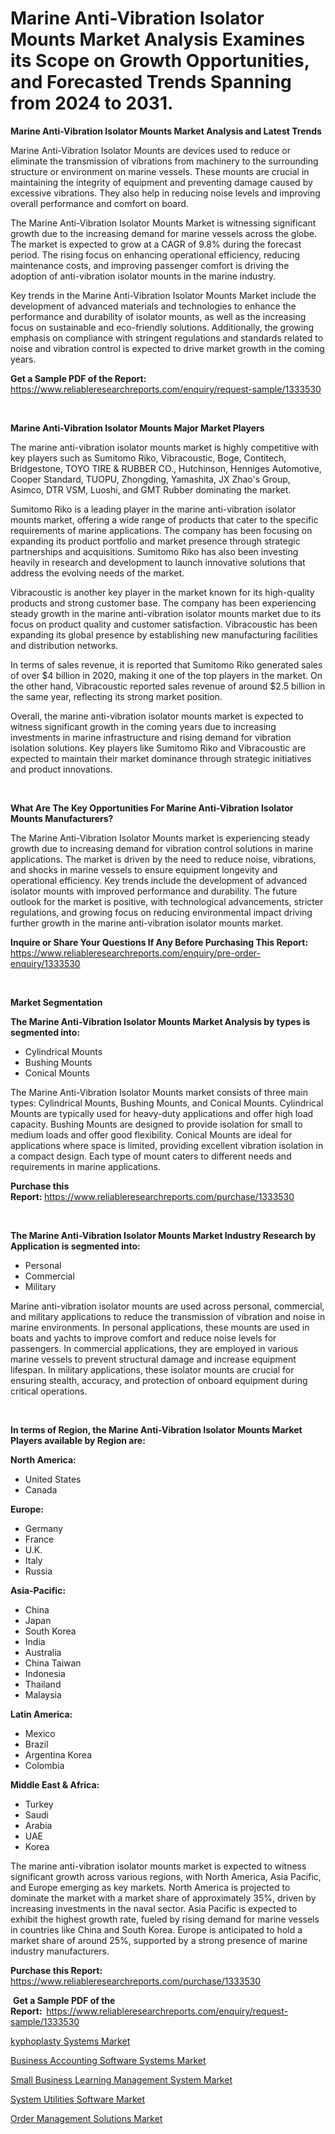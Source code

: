 <p><h1>Marine Anti-Vibration Isolator Mounts Market Analysis Examines its Scope on Growth Opportunities, and Forecasted Trends Spanning from 2024 to 2031.</h1></p><p><strong>Marine Anti-Vibration Isolator Mounts Market Analysis and Latest Trends</strong></p>
<p><p>Marine Anti-Vibration Isolator Mounts are devices used to reduce or eliminate the transmission of vibrations from machinery to the surrounding structure or environment on marine vessels. These mounts are crucial in maintaining the integrity of equipment and preventing damage caused by excessive vibrations. They also help in reducing noise levels and improving overall performance and comfort on board.</p><p>The Marine Anti-Vibration Isolator Mounts Market is witnessing significant growth due to the increasing demand for marine vessels across the globe. The market is expected to grow at a CAGR of 9.8% during the forecast period. The rising focus on enhancing operational efficiency, reducing maintenance costs, and improving passenger comfort is driving the adoption of anti-vibration isolator mounts in the marine industry.</p><p>Key trends in the Marine Anti-Vibration Isolator Mounts Market include the development of advanced materials and technologies to enhance the performance and durability of isolator mounts, as well as the increasing focus on sustainable and eco-friendly solutions. Additionally, the growing emphasis on compliance with stringent regulations and standards related to noise and vibration control is expected to drive market growth in the coming years.</p></p>
<p><strong>Get a Sample PDF of the Report:&nbsp;</strong> <a href="https://www.reliableresearchreports.com/enquiry/request-sample/1333530">https://www.reliableresearchreports.com/enquiry/request-sample/1333530</a></p>
<p>&nbsp;</p>
<p><strong>Marine Anti-Vibration Isolator Mounts Major Market Players</strong></p>
<p><p>The marine anti-vibration isolator mounts market is highly competitive with key players such as Sumitomo Riko, Vibracoustic, Boge, Contitech, Bridgestone, TOYO TIRE & RUBBER CO., Hutchinson, Henniges Automotive, Cooper Standard, TUOPU, Zhongding, Yamashita, JX Zhao's Group, Asimco, DTR VSM, Luoshi, and GMT Rubber dominating the market.</p><p>Sumitomo Riko is a leading player in the marine anti-vibration isolator mounts market, offering a wide range of products that cater to the specific requirements of marine applications. The company has been focusing on expanding its product portfolio and market presence through strategic partnerships and acquisitions. Sumitomo Riko has also been investing heavily in research and development to launch innovative solutions that address the evolving needs of the market.</p><p>Vibracoustic is another key player in the market known for its high-quality products and strong customer base. The company has been experiencing steady growth in the marine anti-vibration isolator mounts market due to its focus on product quality and customer satisfaction. Vibracoustic has been expanding its global presence by establishing new manufacturing facilities and distribution networks.</p><p>In terms of sales revenue, it is reported that Sumitomo Riko generated sales of over $4 billion in 2020, making it one of the top players in the market. On the other hand, Vibracoustic reported sales revenue of around $2.5 billion in the same year, reflecting its strong market position.</p><p>Overall, the marine anti-vibration isolator mounts market is expected to witness significant growth in the coming years due to increasing investments in marine infrastructure and rising demand for vibration isolation solutions. Key players like Sumitomo Riko and Vibracoustic are expected to maintain their market dominance through strategic initiatives and product innovations.</p></p>
<p>&nbsp;</p>
<p><strong>What Are The Key Opportunities For Marine Anti-Vibration Isolator Mounts Manufacturers?</strong></p>
<p><p>The Marine Anti-Vibration Isolator Mounts market is experiencing steady growth due to increasing demand for vibration control solutions in marine applications. The market is driven by the need to reduce noise, vibrations, and shocks in marine vessels to ensure equipment longevity and operational efficiency. Key trends include the development of advanced isolator mounts with improved performance and durability. The future outlook for the market is positive, with technological advancements, stricter regulations, and growing focus on reducing environmental impact driving further growth in the marine anti-vibration isolator mounts market.</p></p>
<p><strong>Inquire or Share Your Questions If Any Before Purchasing This Report:</strong> <a href="https://www.reliableresearchreports.com/enquiry/pre-order-enquiry/1333530">https://www.reliableresearchreports.com/enquiry/pre-order-enquiry/1333530</a></p>
<p>&nbsp;</p>
<p><strong>Market Segmentation</strong></p>
<p><strong>The Marine Anti-Vibration Isolator Mounts Market Analysis by types is segmented into:</strong></p>
<p><ul><li>Cylindrical Mounts</li><li>Bushing Mounts</li><li>Conical Mounts</li></ul></p>
<p><p>The Marine Anti-Vibration Isolator Mounts market consists of three main types: Cylindrical Mounts, Bushing Mounts, and Conical Mounts. Cylindrical Mounts are typically used for heavy-duty applications and offer high load capacity. Bushing Mounts are designed to provide isolation for small to medium loads and offer good flexibility. Conical Mounts are ideal for applications where space is limited, providing excellent vibration isolation in a compact design. Each type of mount caters to different needs and requirements in marine applications.</p></p>
<p><strong>Purchase this Report:&nbsp;</strong><a href="https://www.reliableresearchreports.com/purchase/1333530">https://www.reliableresearchreports.com/purchase/1333530</a></p>
<p>&nbsp;</p>
<p><strong>The Marine Anti-Vibration Isolator Mounts Market Industry Research by Application is segmented into:</strong></p>
<p><ul><li>Personal</li><li>Commercial</li><li>Military</li></ul></p>
<p><p>Marine anti-vibration isolator mounts are used across personal, commercial, and military applications to reduce the transmission of vibration and noise in marine environments. In personal applications, these mounts are used in boats and yachts to improve comfort and reduce noise levels for passengers. In commercial applications, they are employed in various marine vessels to prevent structural damage and increase equipment lifespan. In military applications, these isolator mounts are crucial for ensuring stealth, accuracy, and protection of onboard equipment during critical operations.</p></p>
<p>&nbsp;</p>
<p><strong>In terms of Region, the Marine Anti-Vibration Isolator Mounts Market Players available by Region are:</strong></p>
<p>
    <p> <strong> North America: </strong>
        <ul>
            <li>United States</li>
            <li>Canada</li>
        </ul>
        </p> 
    <p> <strong> Europe: </strong>
        <ul>
            <li>Germany</li>
            <li>France</li>
            <li>U.K.</li>
            <li>Italy</li>
            <li>Russia</li>
        </ul>
        </p> 
    <p> <strong> Asia-Pacific: </strong>
        <ul>
            <li>China</li>
            <li>Japan</li>
            <li>South Korea</li>
            <li>India</li>
            <li>Australia</li>
            <li>China Taiwan</li>
            <li>Indonesia</li>
            <li>Thailand</li>
            <li>Malaysia</li>
        </ul>
        </p> 
    <p> <strong> Latin America: </strong>
        <ul>
            <li>Mexico</li>
            <li>Brazil</li>
            <li>Argentina Korea</li>
            <li>Colombia</li>
        </ul>
        </p> 
    <p> <strong> Middle East & Africa: </strong>
        <ul>
            <li>Turkey</li>
            <li>Saudi</li>
            <li>Arabia</li>
            <li>UAE</li>
            <li>Korea</li>
        </ul>
    </p>
    </p>
<p><p>The marine anti-vibration isolator mounts market is expected to witness significant growth across various regions, with North America, Asia Pacific, and Europe emerging as key markets. North America is projected to dominate the market with a market share of approximately 35%, driven by increasing investments in the naval sector. Asia Pacific is expected to exhibit the highest growth rate, fueled by rising demand for marine vessels in countries like China and South Korea. Europe is anticipated to hold a market share of around 25%, supported by a strong presence of marine industry manufacturers.</p></p>
<p><strong>Purchase this Report: </strong><a href="https://www.reliableresearchreports.com/purchase/1333530">https://www.reliableresearchreports.com/purchase/1333530</a></p>
<p>&nbsp;<strong>Get a Sample PDF of the Report:&nbsp;&nbsp;</strong><a href="https://www.reliableresearchreports.com/enquiry/request-sample/1333530">https://www.reliableresearchreports.com/enquiry/request-sample/1333530</a></p>
<p><strong></strong></p>
<p><p><a href="https://medium.com/@emmyrolfson8689/kyphoplasty-systems-market-the-key-to-successful-business-strategy-forecast-till-2031-1f95c32e97cd">kyphoplasty Systems Market</a></p><p><a href="https://medium.com/@mildredlawson1937/business-accounting-software-systems-market-size-market-outlook-and-market-forecast-2024-to-2031-2a8fbf9e2abb">Business Accounting Software Systems Market</a></p><p><a href="https://medium.com/@shirleysullivan73/small-business-learning-management-system-market-report-reveals-the-latest-trends-and-growth-54dd86c11fc7">Small Business Learning Management System Market</a></p><p><a href="https://medium.com/@mildredlawson1937/system-utilities-software-market-size-market-outlook-and-market-forecast-2024-to-2031-7534f8ae83d0">System Utilities Software Market</a></p><p><a href="https://medium.com/@shirleysullivan73/order-management-solutions-market-report-reveals-the-latest-trends-and-growth-opportunities-of-this-1cc9978bb832">Order Management Solutions Market</a></p></p>